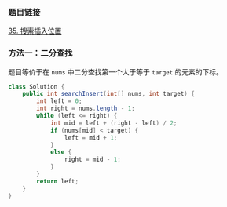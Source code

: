 ### 题目链接
[35. 搜索插入位置](https://leetcode.cn/problems/search-insert-position)

### 方法一：二分查找
题目等价于在 `nums` 中二分查找第一个大于等于 `target` 的元素的下标。

```Java
class Solution {
    public int searchInsert(int[] nums, int target) {
        int left = 0;
        int right = nums.length - 1;
        while (left <= right) {
            int mid = left + (right - left) / 2;
            if (nums[mid] < target) {
                left = mid + 1;
            }
            else {
                right = mid - 1;
            }
        }
        return left;
    }
}
```